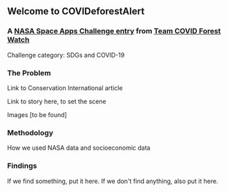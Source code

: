 ## Welcome to __COVIDeforestAlert__
### A [NASA Space Apps Challenge entry](spaceappschallenge.org) from [Team __COVID Forest Watch__](https://covid19.spaceappschallenge.org/challenges/covid-challenges/sdgs-and-covid-19/teams/covid-forest-watch/project)

Challenge category: SDGs and COVID-19

### The Problem

Link to Conservation International article

Link to story here, to set the scene

Images [to be found]

### Methodology

How we used NASA data and socioeconomic data

### Findings

If we find something, put it here. If we don't find anything, also put it here. 
